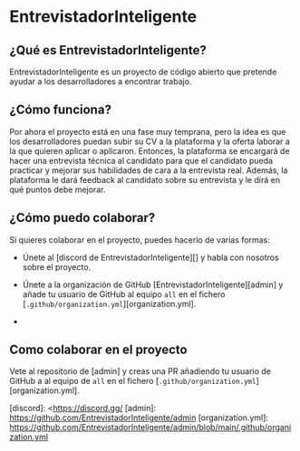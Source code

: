 # EntrevistadorInteligente

## ¿Qué es EntrevistadorInteligente?

EntrevistadorInteligente es un proyecto de código abierto que pretende ayudar a los desarrolladores a encontrar trabajo.

## ¿Cómo funciona?

Por ahora el proyecto está en una fase muy temprana, pero la idea es que los desarrolladores puedan subir su CV a la plataforma y la oferta laborar a la que quieren aplicar o aplicaron. Entonces, la plataforma se encargará de hacer una entrevista técnica al candidato para que el candidato pueda practicar y mejorar sus habilidades de cara a la entrevista real. Además, la plataforma le dará feedback al candidato sobre su entrevista y le dirá en qué puntos debe mejorar.

## ¿Cómo puedo colaborar?

Si quieres colaborar en el proyecto, puedes hacerlo de varias formas:

- Únete al [discord de EntrevistadorInteligente][] y habla con nosotros sobre el proyecto.


- Únete a la organización de GitHub [EntrevistadorInteligente][admin] y añade tu usuario de GitHub al equipo `all` en el fichero [`.github/organization.yml`][organization.yml].
- 

## Como colaborar en el proyecto

Vete al repositorio de [admin] y creas una PR añadiendo tu usuario de GitHub a al equipo de `all` en el fichero [`.github/organization.yml`][organization.yml].

<!-- Links -->
[discord]: <https://discord.gg/
[admin]: <https://github.com/EntrevistadorInteligente/admin>
[organization.yml]: <https://github.com/EntrevistadorInteligente/admin/blob/main/.github/organization.yml>
